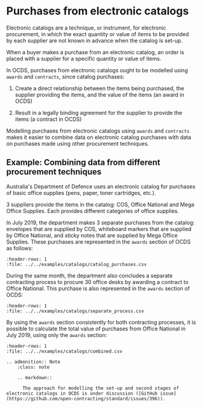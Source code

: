 # Purchases from electronic catalogs

Electronic catalogs are a technique, or instrument, for electronic procurement, in which the exact quantity or value of items to be provided by each supplier are not known in advance when the catalog is set-up.

When a buyer makes a purchase from an electronic catalog, an order is placed with a supplier for a specific quantity or value of items.

In OCDS, purchases from electronic catalogs ought to be modelled using `awards` and `contracts`, since catalog purchases:

1. Create a direct relationship between the items being purchased, the supplier providing the items, and the value of the items (an award in OCDS)

2. Result in a legally binding agreement for the supplier to provide the items (a contract in OCDS)

Modelling purchases from electronic catalogs using `awards` and `contracts` makes it easier to combine data on electronic catalog purchases with data on purchases made using other procurement techniques.

## Example: Combining data from different procurement techniques

Australia's Department of Defence uses an electronic catalog for purchases of basic office supplies (pens, paper, toner cartridges, etc.).

3 suppliers provide the items in the catalog: COS, Office National and Mega Office Supplies. Each provides different categories of office supplies.

In July 2019, the department makes 3 separate purchases from the catalog: envelopes that are supplied by COS, whiteboard markers that are supplied by Office National, and sticky notes that are supplied by Mega Office Supplies. These purchases are represented in the `awards` section of OCDS as follows:

```{csv-table-no-translate}
:header-rows: 1
:file: ../../examples/catalogs/catalog_purchases.csv
```

During the same month, the department also concludes a separate contracting process to procure 30 office desks by awarding a contract to Office National. This purchase is also represented in the `awards` section of OCDS:

```{csv-table-no-translate}
:header-rows: 1
:file: ../../examples/catalogs/separate_process.csv
```

By using the `awards` section consistently for both contracting processes, it is possible to calculate the total value of purchases from Office National in July 2019, using only the `awards` section:

```{csv-table-no-translate}
:header-rows: 1
:file: ../../examples/catalogs/combined.csv
```

```{eval-rst}
.. admonition:: Note
    :class: note

    .. markdown::

      The approach for modelling the set-up and second stages of electronic catalogs in OCDS is under discussion ([GitHub issue](https://github.com/open-contracting/standard/issues/396)).

```
